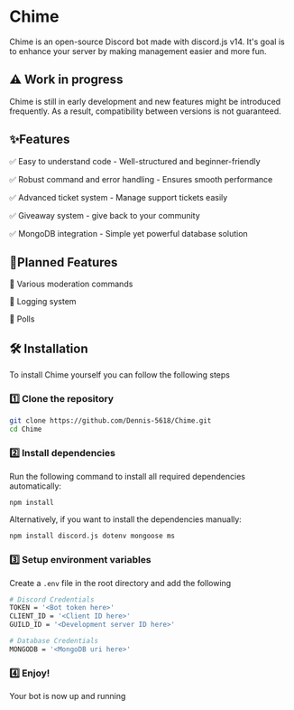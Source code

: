 # Chime
Chime is an open-source Discord bot made with discord.js v14. It's goal is to enhance your server by making management easier and more fun.

## ⚠️ Work in progress
Chime is still in early development and new features might be introduced frequently. As a result, compatibility between versions is not guaranteed.

## ✨Features
✅ Easy to understand code - Well-structured and beginner-friendly

✅ Robust command and error handling - Ensures smooth performance

✅ Advanced ticket system - Manage support tickets easily

✅ Giveaway system - give back to your community

✅ MongoDB integration - Simple yet powerful database solution

## 📌Planned Features
🚧 Various moderation commands

🚧 Logging system

🚧 Polls

## 🛠️ Installation
To install Chime yourself you can follow the following steps

### 1️⃣ Clone the repository
```bash
git clone https://github.com/Dennis-5618/Chime.git
cd Chime
```

### 2️⃣ Install dependencies
Run the following command to install all required dependencies automatically:
```bash
npm install
```

Alternatively, if you want to install the dependencies manually:
```bash
npm install discord.js dotenv mongoose ms
```

### 3️⃣ Setup environment variables
Create a `.env` file in the root directory and add the following
```bash
# Discord Credentials
TOKEN = '<Bot token here>'
CLIENT_ID = '<Client ID here>'
GUILD_ID = '<Development server ID here>'

# Database Credentials
MONGODB = '<MongoDB uri here>'
```

### 4️⃣ Enjoy!
Your bot is now up and running